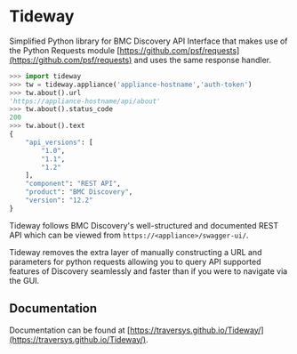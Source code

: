 # Tideway

Simplified Python library for BMC Discovery API Interface that makes use of the Python Requests module [https://github.com/psf/requests](https://github.com/psf/requests) and uses the same response handler.


```python
>>> import tideway
>>> tw = tideway.appliance('appliance-hostname','auth-token')
>>> tw.about().url
'https://appliance-hostname/api/about'
>>> tw.about().status_code
200
>>> tw.about().text
{
    "api_versions": [
        "1.0",
        "1.1",
        "1.2"
    ],
    "component": "REST API",
    "product": "BMC Discovery",
    "version": "12.2"
}
```

Tideway follows BMC Discovery's well-structured and documented REST API which can be viewed from `https://<appliance>/swagger-ui/`.

Tideway removes the extra layer of manually constructing a URL and parameters for python requests allowing you to query API supported features of Discovery seamlessly and faster than if you were to navigate via the GUI.

## Documentation

Documentation can be found at [https://traversys.github.io/Tideway/](https://traversys.github.io/Tideway/).
